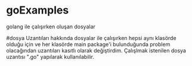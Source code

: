 # goExamples
golang ile çalışırken oluşan dosyalar


#dosya Uzantıları hakkında
dosyalar ile çalışırken hepsi aynı klasörde olduğu için ve her klasörde main package'i bulunduğunda  problem olacağından uzantıları kasıtlı olarak değiştirdim. Çalışlmak istenilen dosya uzantısı ".go" yapılarak kullanılabilir.


